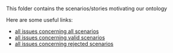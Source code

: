 This folder contains the scenarios/stories motivating our ontology

Here are some useful links:
- [all issues concerning all scenarios](https://github.com/HyperAgents/ns.hyperagents.org/issues?q=label%3A%22motivating+scenario%22)
- [all issues concerning valid scenarios](https://github.com/HyperAgents/ns.hyperagents.org/issues?q=label%3A"valid+story")
- [all issues concerning rejected scenarios](https://github.com/HyperAgents/ns.hyperagents.org/issues?q=label%3A%22invalid+story%22)

